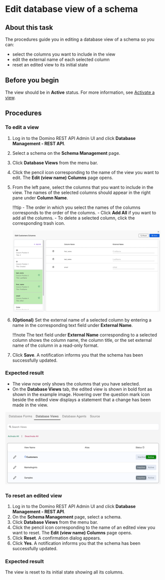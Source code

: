 # Edit database view of a schema
 
## About this task
 
The procedures guide you in editing a database view of a schema so you can:

- select the columns you want to include in the view 
- edit the external name of each selected column
- reset an edited view to its initial state
 
## Before you begin
 
The view should be in **Active** status. For more information, see [Activate a view](../../references/usingwebui/schemaui.md#activate-a-view).

## Procedures 

### To edit a view
 
1. Log in to the Domino REST API Admin UI and click **Database Management - REST API**.
2. Select a schema on the **Schema Management** page.
3. Click **Database Views** from the menu bar. 
4. Click the pencil icon corresponding to the name of the view you want to edit. The **Edit (view name) Columns** page opens. 
5. From the left pane, select the columns that you want to include in the view. The names of the selected columns should appear in the right pane under **Column Name**. 

    !!!tip
	    - The order in which you select the names of the columns corresponds to the order of the columns.
	    - Click **Add All** if you want to add all the columns. 
	    - To delete a selected column, click the corresponding trash icon. 

    ![Edit view name column](../../assets/images/editviewcolumn.png)

6.  **(Optional)** Set the external name of a selected column by entering a name in the corresponding text field under **External Name**.

    !!!note
        The text field under **External Name** corresponding to a selected column shows the column name, the column title, or the set external name of the column in a read-only format. 

7. Click **Save**. A notification informs you that the schema has been successfully updated.   

### Expected result 

- The view now only shows the columns that you have selected. 
- On the **Database Views** tab, the edited view is shown in bold font as shown in the example image. Hovering over the question mark icon beside the edited view displays a statement that a change has been made in the view.  

![Updated view](../../assets/images/updateddbview.png)
 
### To reset an edited view
 
1. Log in to the Domino REST API Admin UI and click **Database Management - REST API**.
2. On the **Schema Management** page, select a schema.
3. Click **Database Views** from the menu bar. 
4. Click the pencil icon corresponding to the name of an edited view you want to reset. The **Edit (view name) Columns** page opens. 
5. Click **Reset**. A confirmation dialog appears.
6. Click **Yes**. A notification informs you that the schema has been successfully updated.

### Expected result

The view is reset to its initial state showing all its columns.
